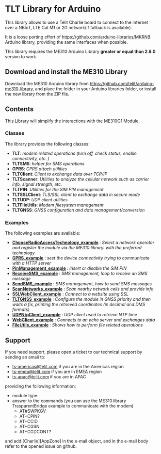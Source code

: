 # TLT Library for Arduino

This library allows to use a Telit Charlie board to connect to the Internet over a NBIoT, LTE Cat M1 or 2G network(if fallback is available).

It is a loose porting effort of https://github.com/arduino-libraries/MKRNB Arduino library, providing the same interfaces when possible.

This library requires the ME310 Arduino Library **greater or equal than 2.6.0** version to work.


## Download and install the ME310 Library

Download the ME310 Arduino library from https://github.com/telit/arduino-me310-library, and place the folder in your Arduino libraries folder, or install the new library from the ZIP file.


## Contents

This Library will simplify the interactions with the ME310G1 Module.

### Classes

The library provides the following classes:

 - **TLT**:  _modem related operations (turn off, check status, enable connectivity, etc. )_
 - **TLTSMS**: _helper for SMS operations_
 - **GPRS**: _GPRS attach utilities_
 - **TLTClient**: _Client to exchange data over TCP/IP_
 - **TLTScanner**: _Utilities to analyze the cellular network such as carrier info, signal strength, etc._
 - **TLTPIN**: _Utilities for the SIM PIN management_
 - **TLTSSLClient**: _TLS/SSL client to exchange data in secure mode_
 - **TLTUDP**: _UDP client utilities_
 - **TLTFileUtils**: _Modem filesystem management_
 - **TLTGNSS**: _GNSS configuration and data management/conversion_


### Examples

The following examples are available:

 - **[ChooseRadioAccessTechnology_example](examples/ChooseRadioAccessTechnology_example/ChooseRadioAccessTechnology_example.ino)** : _Select a network operator and register the module via the ME310 library. with the preferred technology_
 - **[GPRS_example](examples/GPRS_example/GPRS_example.ino)** : _sest the device connectivity trying to communicate with a HTTP server_
 - **[PinManagement_example](examples/PinManagement_example/PinManagement_example.ino)** : _Insert or disable the SIM PIN_
 - **[ReceiveSMS_example](examples/ReceiveSMS_example/ReceiveSMS_example.ino)** : _SMS management, loop to receive an SMS message_
 - **[SendSMS_example](examples/SendSMS_example/SendSMS_example.ino)** : _SMS management, how to send SMS messages_
 - **[ScanNetworks_example](examples/ScanNetworks_example/ScanNetworks_example.ino)** : _Scan nearby network cells and provide info_
 - **[SSLWebClient_example](examples/SSLWebClient_example/SSLWebClient_example.ino)** : _Connect to a website using SSL_
 - **[TLTGNSS_example](examples/TLTGNSS_example/TLTGNSS_example.ino)** : _Configure the module in GNSS priority and then waits a fix, printing the retrieved coordinates (in decimal and DMS formats)_
 - **[UDPNtpClient_example](examples/UDPNtpClient_example/UDPNtpClient_example.ino)** : _UDP client used to retrieve NTP time_
 - **[WebClient_example](examples/WebClient_example/WebClient_example.ino)** : _Connects to an echo server and exchanges data_
 - **[FileUtils_example](examples/FileUtils_example/FileUtils_example.ino)** : _Shows how to perform file related operations_


## Support

If you need support, please open a ticket to our technical support by sending an email to:

 - ts-americas@telit.com if you are in the Americas region
 - ts-emea@telit.com if you are in EMEA region
 - ts-apac@telit.com if you are in APAC

 providing the following information:

 - module type
 - answer to the commands (you can use the ME310 library TrasparentBridge example to communicate with the modem)
   - AT#SWPKGV
   - AT+CPIN?
   - AT+CCID
   - AT+CGSN
   - AT+CGDCONT?

and add [Charlie][AppZone] in the e-mail object, and in the e-mail body refer to the opened issue on github.
